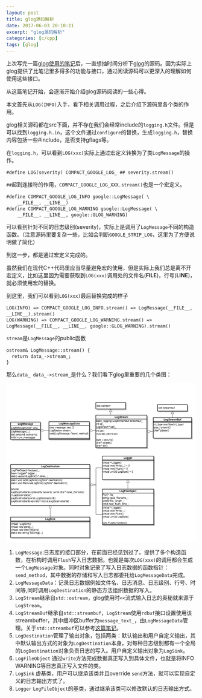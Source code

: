 ```yaml
---
layout: post
title: glog源码解析
date: 2017-06-03 20:10:11
excerpt: "glog源码解析"
categories: [c/cpp]
tags: [glog]
---
```


上次写完一篇[glog使用的笔记](http://izualzhy.cn/c/cpp/2016/01/21/glog)后，一直想抽时间分析下[glog](https://github.com/google/glog)的源码。因为实际上glog提供了比笔记里多得多的功能与接口，通过阅读源码可以更深入的理解如何使用这些接口。

从这篇笔记开始，会逐渐开始介绍glog源码阅读的一些心得。

本文首先从`LOG(INFO)`入手，看下相关调用过程，之后介绍下源码里各个类的作用。

<!--more-->

glog相关源码都在src下面，并不存在我们会经常include的`logging.h`文件。但是可以找到`logging.h.in`，这个文件通过`configure`的替换，生成`logging.h`，替换内容包括一些#include，是否支持gflags等。

在`logging.h`，可以看到`LOG(xxx)`实际上通过宏定义转换为了类`LogMessage`的操作。

```
#define LOG(severity) COMPACT_GOOGLE_LOG_ ## severity.stream()
```

`##`起到连接符的作用，`COMPACT_GOOGLE_LOG_XXX.stream()`也是一个宏定义。

```
#define COMPACT_GOOGLE_LOG_INFO google::LogMessage( \
    __FILE__, __LINE__)
#define COMPACT_GOOGLE_LOG_WARNING google::LogMessage( \
    __FILE__, __LINE__, google::GLOG_WARNING)
```

可以看到针对不同的日志级别(severity)，实际上是调用了`LogMessage`不同的构造函数。（注意源码里要复杂一些，比如会判断`GOOGLE_STRIP_LOG`，这里为了方便说明做了简化）

到这一步，都是通过宏定义完成的。

虽然我们在现代C++代码里应当尽量避免宏的使用，但是实际上我们总是离不开宏定义，比如这里因为需要获取到`LOG(xxx)`调用处的文件名(__FILE__)，行号(__LINE__)，就必须使用宏的替换。

到这里，我们可以看到`LOG(xxx)`最后替换完成的样子

```
LOG(INFO) => COMPACT_GOOGLE_LOG_INFO.stream() => LogMessage(__FILE__, __LINE__).stream()
LOG(WARNING) => COMPACT_GOOGLE_LOG_WARNING.stream() => LogMessage(__FILE__, __LINE__, google::GLOG_WARNING).stream()
```

`stream`是`LogMessage`的public函数

```
ostream& LogMessage::stream() {
  return data_->stream_;
}
```

那么`data_ data_->stream_`是什么？我们看下glog里重要的几个类图：

![glog_uml](/assets/images/glog_uml.png)

1. `LogMessage`:日志库的接口部分，在前面已经见到过了。提供了多个构造函数，在析构时调用`Flush`写入日志数据。也就是每次`LOG(xxx)`的调用都会生成一个`LogMessage`对象。同时对象记录了写入日志数据的函数指针：`send_method`，其中数据的存储和写入日志都委托给`LogMessageData`完成。
2. `LogMessageData`：记录日志数据例如文件名、日志消息、日志级别、行号、时间等,同时调用`LogDestination`的静态方法组织数据的写入。
3. `LogStream`继承自`std::ostream`，glog使用时`<<`流式输入日志的奥秘就来源于`LogStream`。
4. `LogStreamBuf`继承自`std::streambuf`，`LogStream`使用`rdbuf`接口设置使用该streambuffer，其中缓冲区buffer为`message_text_`，由`LogMessageData`管理。关于`std::streambuf`可以参考[这篇笔记](http://izualzhy.cn/c/cpp/2017/05/14/stream-buffer)。
5. `LogDestination`管理了输出对象，包括两类：默认输出和用户自定义输出，其中默认输出方式的对象为`LogDestination`本身，对每种日志级别都有一个全局的`LogDestination`对象负责日志的写入。用户自定义输出对象为`LogSink`。
6. `LogFileObject` 通过`write`方法完成数据真正写入到具体文件，也就是将INFO WARNING等日志真正写入文件的类。
7. `LogSink` 虚基类，用户可以继承该类并且override `send`方法，就可以实现自定义的日志输出方式了。
8. `Logger` `LogFileObject`的基类，通过继承该类可以修改默认的日志输出方式。
